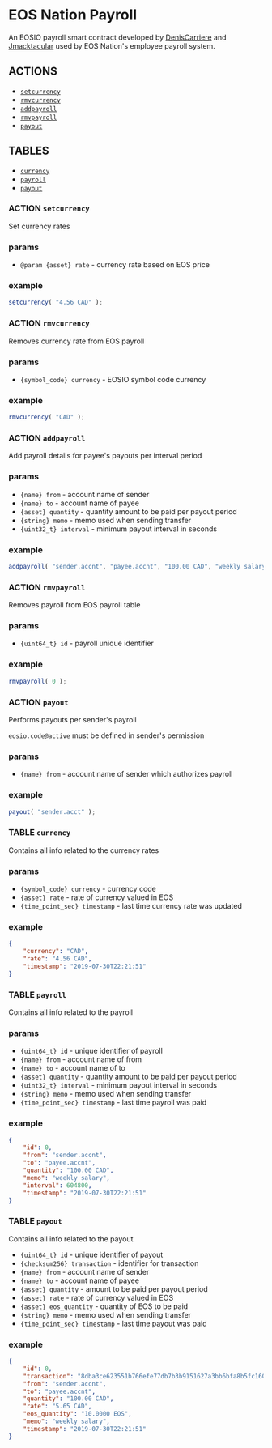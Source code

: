 # EOS Nation Payroll

An EOSIO payroll smart contract developed by [DenisCarriere](https://github.com/DenisCarriere) and [Jmacktacular](https://github.com/Jmacktacular) used by EOS Nation's employee payroll system.

## ACTIONS

- [`setcurrency`](#action-setcurrency)
- [`rmvcurrency`](#action-rmvcurrency)
- [`addpayroll`](#action-addpayroll)
- [`rmvpayroll`](#action-rmvpayroll)
- [`payout`](#action-payout)

## TABLES


- [`currency`](#table-currency)
- [`payroll`](#table-payroll)
- [`payout`](#table-payout)



### ACTION `setcurrency`

Set currency rates

### params

- `@param {asset} rate` - currency rate based on EOS price

### example

```js
setcurrency( "4.56 CAD" );
```

### ACTION `rmvcurrency`

Removes currency rate from EOS payroll

### params

- `{symbol_code} currency` - EOSIO symbol code currency

### example

```js
rmvcurrency( "CAD" );
```

### ACTION `addpayroll`

Add payroll details for payee's payouts per interval period

### params

- `{name} from` - account name of sender
- `{name} to` - account name of payee
- `{asset} quantity` - quantity amount to be paid per payout period
- `{string} memo` - memo used when sending transfer
- `{uint32_t} interval` - minimum payout interval in seconds

### example

```js
addpayroll( "sender.accnt", "payee.accnt", "100.00 CAD", "weekly salary", 604800 );
```

### ACTION `rmvpayroll`

Removes payroll from EOS payroll table

### params

- `{uint64_t} id` - payroll unique identifier

### example

```js
rmvpayroll( 0 );
```

### ACTION `payout`

Performs payouts per sender's payroll

`eosio.code@active` must be defined in sender's permission

### params

- `{name} from` - account name of sender which authorizes payroll

### example

```js
payout( "sender.acct" );
```


### TABLE `currency`

Contains all info related to the currency rates

### params

- `{symbol_code} currency` - currency code
- `{asset} rate` - rate of currency valued in EOS
- `{time_point_sec} timestamp` - last time currency rate was updated

### example

```json
{
    "currency": "CAD",
    "rate": "4.56 CAD",
    "timestamp": "2019-07-30T22:21:51"
}
```

### TABLE `payroll`

Contains all info related to the payroll

### params

- `{uint64_t} id` - unique identifier of payroll
- `{name} from` - account name of from
- `{name} to` - account name of to
- `{asset} quantity` - quantity amount to be paid per payout period
- `{uint32_t} interval` - minimum payout interval in seconds
- `{string} memo` - memo used when sending transfer
- `{time_point_sec} timestamp` - last time payroll was paid

### example

```json
{
    "id": 0,
    "from": "sender.accnt",
    "to": "payee.accnt",
    "quantity": "100.00 CAD",
    "memo": "weekly salary",
    "interval": 604800,
    "timestamp": "2019-07-30T22:21:51"
}
```

### TABLE `payout`

Contains all info related to the payout

- `{uint64_t} id` - unique identifier of payout
- `{checksum256} transaction` - identifier for transaction
- `{name} from` - account name of sender
- `{name} to` - account name of payee
- `{asset} quantity` - amount to be paid per payout period
- `{asset} rate` - rate of currency valued in EOS
- `{asset} eos_quantity` - quantity of EOS to be paid
- `{string} memo` - memo used when sending transfer
- `{time_point_sec} timestamp` - last time payout was paid


### example

```json
{
    "id": 0,
    "transaction": "8dba3ce623551b766efe77db7b3b9151627a3bb6bfa8b5fc1609ad8a152c83bd",
    "from": "sender.accnt",
    "to": "payee.accnt",
    "quantity": "100.00 CAD",
    "rate": "5.65 CAD",
    "eos_quantity": "10.0000 EOS",
    "memo": "weekly salary",
    "timestamp": "2019-07-30T22:21:51"
}
```
